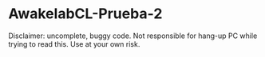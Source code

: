 # AwakelabCL-Prueba-2

Disclaimer: uncomplete, buggy code. Not responsible for hang-up PC while trying to read this.
Use at your own risk.
